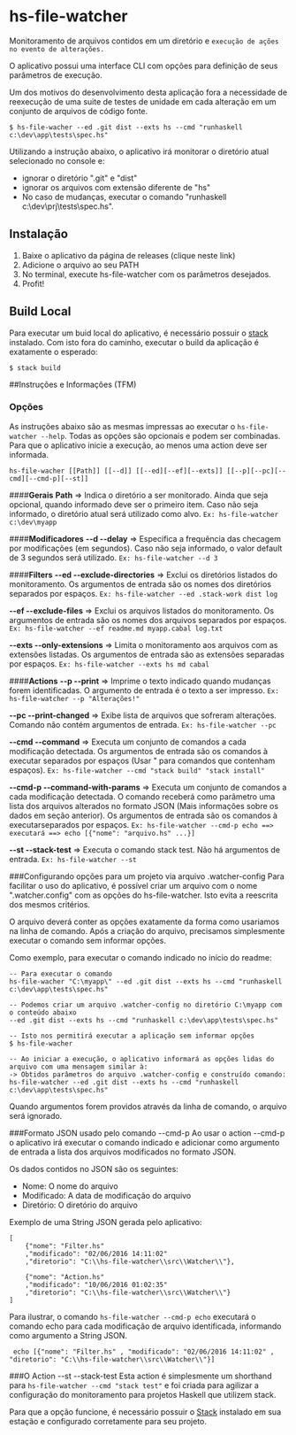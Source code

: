 # hs-file-watcher
Monitoramento de arquivos contidos em um diretório e ```execução de ações no evento de alterações.```

O aplicativo possui uma interface CLI com opções para definição de seus parâmetros de execução.

Um dos motivos do desenvolvimento desta aplicação fora a necessidade de reexecução de uma suite de testes de unidade em cada alteração em um conjunto de arquivos de código fonte.

    $ hs-file-wacher --ed .git dist --exts hs --cmd "runhaskell c:\dev\app\tests\spec.hs"

Utilizando a instrução abaixo, o aplicativo irá monitorar o diretório atual selecionado no console e:
- ignorar o diretório ".git" e "dist"
- ignorar os arquivos com extensão diferente de "hs"
- No caso de mudanças, executar o comando "runhaskell c:\dev\prj\tests\spec.hs".

## Instalação
1. Baixe o aplicativo da página de releases (clique neste link)
2. Adicione o arquivo ao seu PATH
3. No terminal, execute hs-file-watcher com os parâmetros desejados.
4. Profit!

## Build Local
Para executar um buid local do aplicativo, é necessário possuir o [stack](https://github.com/commercialhaskell/stack) instalado. Com isto fora do caminho, executar o build da aplicação é exatamente o esperado:

    $ stack build

##Instruções e Informações (TFM)
### Opções
As instruções abaixo são as mesmas impressas ao executar o ```hs-file-watcher --help```. Todas as opções são opcionais e podem ser combinadas. Para que o aplicativo inicie a execução, ao menos uma action deve ser informada.

    hs-file-wacher [[Path]] [[--d]] [[--ed][--ef][--exts]] [[--p][--pc][--cmd][--cmd-p][--st]]

####**Gerais**
__Path__ => Indica o diretório a ser monitorado. Ainda que seja opcional, quando informado deve ser o primeiro item. Caso não seja informado, o diretório atual será utilizado como alvo. ```Ex: hs-file-watcher c:\dev\myapp```

####**Modificadores**
__--d --delay__ => Especifica a frequência das checagem por modificações (em segundos). Caso não seja informado, o valor default de 3 segundos será utilizado. ```Ex: hs-file-watcher --d 3```

####**Filters**
__--ed --exclude-directories__ => Exclui os diretórios listados do monitoramento. Os argumentos de entrada são os nomes dos diretórios separados por espaços. ```Ex: hs-file-watcher --ed .stack-work dist log```

__--ef --exclude-files__ => Exclui os arquivos listados do monitoramento. Os argumentos de entrada são os nomes dos arquivos separados por espaços. ```Ex: hs-file-watcher --ef readme.md myapp.cabal log.txt```

__--exts --only-extensions__ => Limita o monitoramento aos arquivos com as extensões listadas. Os argumentos de entrada são as extensões separadas por espaços. ```Ex: hs-file-watcher --exts hs md cabal```

####**Actions**
__--p --print__ => Imprime o texto indicado quando mudanças forem identificadas. O argumento de entrada é o texto a ser impresso. ```Ex: hs-file-watcher --p "Alterações!"```

__--pc --print-changed__ => Exibe lista  de arquivos que sofreram alterações. Comando não contém argumentos de entrada. ```Ex: hs-file-watcher --pc```

__--cmd --command__ => Executa um conjunto de comandos a cada modificação detectada. Os argumentos de entrada são os comandos à executar separados por espaços (Usar " para comandos que contenham espaços). ```Ex: hs-file-watcher --cmd "stack build" "stack install"```

__--cmd-p --command-with-params__ => Executa um conjunto de comandos a cada modificação detectada. O comando receberá como parâmetro uma lista dos arquivos alterados no formato JSON (Mais informações sobre os dados em seção anterior). Os argumentos de entrada são os comandos à executarseparados por espaços. ```Ex: hs-file-watcher --cmd-p echo ==> executará ==> echo [{"nome": "arquivo.hs" ...}]```

__--st --stack-test__ => Executa o comando stack test. Não há argumentos de entrada. ```Ex: hs-file-watcher --st```

###Configurando opções para um projeto via arquivo .watcher-config
Para facilitar o uso do aplicativo, é possível criar um arquivo com o nome ".watcher.config" com as opções do hs-file-watcher. Isto evita a reescrita dos mesmos critérios.

O arquivo deverá conter as opções exatamente da forma como usariamos na linha de comando. Após a criação do arquivo, precisamos simplesmente executar o comando sem informar opções.

Como exemplo, para executar o comando indicado no início do readme:

    -- Para executar o comando
    hs-file-wacher "C:\myapp\" --ed .git dist --exts hs --cmd "runhaskell c:\dev\app\tests\spec.hs"

    -- Podemos criar um arquivo .watcher-config no diretório C:\myapp com o conteúdo abaixo
    --ed .git dist --exts hs --cmd "runhaskell c:\dev\app\tests\spec.hs"

    -- Isto nos permitirá executar a aplicação sem informar opções
    $ hs-file-wacher

    -- Ao iniciar a execução, o aplicativo informará as opções lidas do arquivo com uma mensagem similar à:
    -> Obtidos parâmetros do arquivo .watcher-config e construído comando: hs-file-watcher --ed .git dist --exts hs --cmd "runhaskell c:\dev\app\tests\spec.hs"

Quando argumentos forem providos através da linha de comando, o arquivo será ignorado.

###Formato JSON usado pelo comando --cmd-p
Ao usar o action --cmd-p o aplicativo irá executar o comando indicado e adicionar como argumento de entrada a lista dos arquivos modificados no formato JSON.

Os dados contidos no JSON são os seguintes:

- Nome: O nome do arquivo
- Modificado: A data de modificação do arquivo
- Diretório: O diretório do arquivo

Exemplo de uma String JSON gerada pelo aplicativo:

    [
        {"nome": "Filter.hs"
        ,"modificado": "02/06/2016 14:11:02"
        ,"diretorio": "C:\\hs-file-watcher\\src\\Watcher\\"},

        {"nome": "Action.hs"
        ,"modificado": "10/06/2016 01:02:35"
        ,"diretorio": "C:\\hs-file-watcher\\src\\Watcher\\"}
    ]

Para ilustrar, o comando ```hs-file-watcher --cmd-p echo``` executará o comando echo para cada modificação de arquivo identificada, informando como argumento a String JSON.

     echo [{"nome": "Filter.hs" , "modificado": "02/06/2016 14:11:02" , "diretorio": "C:\\hs-file-watcher\\src\\Watcher\\"}]

###O Action --st --stack-test
Esta action é simplesmente um shorthand para ```hs-file-watcher --cmd "stack test"``` e foi criada para agilizar a configuração do monitoramento para projetos Haskell que utilizem stack.

Para que a opção funcione, é necessário possuir o [Stack](http://www.haskellstack.org) instalado em sua estação e configurado corretamente para seu projeto.
